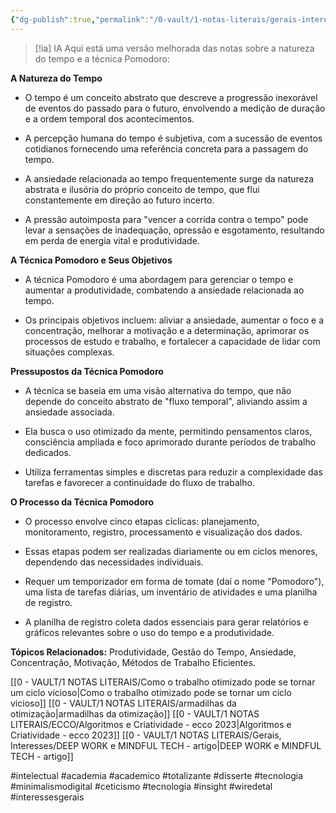 ```yaml
---
{"dg-publish":true,"permalink":"/0-vault/1-notas-literais/gerais-interesses/pomodoro-filosofia-do/","tags":["intelectual","academia","academico","totalizante","disserte","tecnologia","minimalismodigital","ceticismo","insight","wiredetal","interessesgerais"],"dgHomeLink":true,"dgShowLocalGraph":true,"dgShowFileTree":true,"dgEnableSearch":true}
---
```



> [!ia] IA
> Aqui está uma versão melhorada das notas sobre a natureza do tempo e a técnica Pomodoro:

**A Natureza do Tempo**

- O tempo é um conceito abstrato que descreve a progressão inexorável de eventos do passado para o futuro, envolvendo a medição de duração e a ordem temporal dos acontecimentos.

- A percepção humana do tempo é subjetiva, com a sucessão de eventos cotidianos fornecendo uma referência concreta para a passagem do tempo.

- A ansiedade relacionada ao tempo frequentemente surge da natureza abstrata e ilusória do próprio conceito de tempo, que flui constantemente em direção ao futuro incerto.

- A pressão autoimposta para "vencer a corrida contra o tempo" pode levar a sensações de inadequação, opressão e esgotamento, resultando em perda de energia vital e produtividade.

**A Técnica Pomodoro e Seus Objetivos**

- A técnica Pomodoro é uma abordagem para gerenciar o tempo e aumentar a produtividade, combatendo a ansiedade relacionada ao tempo.

- Os principais objetivos incluem: aliviar a ansiedade, aumentar o foco e a concentração, melhorar a motivação e a determinação, aprimorar os processos de estudo e trabalho, e fortalecer a capacidade de lidar com situações complexas.

**Pressupostos da Técnica Pomodoro**

- A técnica se baseia em uma visão alternativa do tempo, que não depende do conceito abstrato de "fluxo temporal", aliviando assim a ansiedade associada.

- Ela busca o uso otimizado da mente, permitindo pensamentos claros, consciência ampliada e foco aprimorado durante períodos de trabalho dedicados.

- Utiliza ferramentas simples e discretas para reduzir a complexidade das tarefas e favorecer a continuidade do fluxo de trabalho.

**O Processo da Técnica Pomodoro**

- O processo envolve cinco etapas cíclicas: planejamento, monitoramento, registro, processamento e visualização dos dados.

- Essas etapas podem ser realizadas diariamente ou em ciclos menores, dependendo das necessidades individuais.

- Requer um temporizador em forma de tomate (daí o nome "Pomodoro"), uma lista de tarefas diárias, um inventário de atividades e uma planilha de registro.

- A planilha de registro coleta dados essenciais para gerar relatórios e gráficos relevantes sobre o uso do tempo e a produtividade.

**Tópicos Relacionados:**  Produtividade, Gestão do Tempo, Ansiedade, Concentração, Motivação, Métodos de Trabalho Eficientes.

[[0 - VAULT/1 NOTAS LITERAIS/Como o trabalho otimizado pode se tornar um ciclo vicioso\|Como o trabalho otimizado pode se tornar um ciclo vicioso]]
[[0 - VAULT/1 NOTAS LITERAIS/armadilhas da otimização\|armadilhas da otimização]]
[[0 - VAULT/1 NOTAS LITERAIS/ECCO/Algoritmos e Criatividade - ecco 2023\|Algoritmos e Criatividade - ecco 2023]]
[[0 - VAULT/1 NOTAS LITERAIS/Gerais, Interesses/DEEP WORK e MINDFUL TECH - artigo\|DEEP WORK e MINDFUL TECH - artigo]]

#intelectual #academia #academico #totalizante #disserte #tecnologia #minimalismodigital #ceticismo #tecnologia #insight #wiredetal #interessesgerais